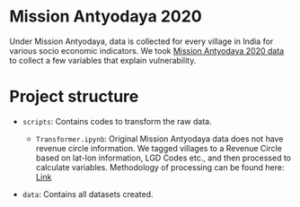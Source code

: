 # Mission Antyodaya 2020
Under Mission Antyodaya, data is collected for every village in India for various socio economic indicators.
We took [Mission Antyodaya 2020 data](https://docs.google.com/spreadsheets/d/1jVhsf9N410T2LwIN9-GJ0wNI1r_SEbKp/edit?usp=sharing&ouid=109659935473365455052&rtpof=true&sd=true) to collect a few variables that explain vulnerability.

# Project structure
- `scripts`: Contains codes to transform the raw data.
    - `Transformer.ipynb`: Original Mission Antyodaya data does not have revenue circle information. We tagged villages to a Revenue Circle based on lat-lon information, LGD Codes etc., and then processed to calculate variables. Methodology of processing can be found here: [Link](https://docs.google.com/document/d/1_wt-wO18sa5iQBy3b-WpSHDjCqRl3MeN67N1v3dTZtQ/edit#heading=h.9ja8pjh1oic)

- `data`: Contains all datasets created.